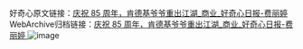 好奇心原文链接：[庆祝 85 周年，肯德基爷爷重出江湖_商业_好奇心日报-费丽婷 ](https://www.qdaily.com/articles/9809.html)
WebArchive归档链接：[庆祝 85 周年，肯德基爷爷重出江湖_商业_好奇心日报-费丽婷 ](http://web.archive.org/web/20161221125009/http://www.qdaily.com:80/articles/9809.html)
![image](http://ww3.sinaimg.cn/large/007d5XDply1g3vgpvoohxj30u04bi4qp)